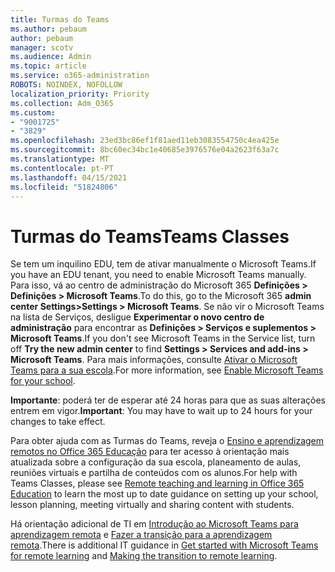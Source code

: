 ```yaml
---
title: Turmas do Teams
ms.author: pebaum
author: pebaum
manager: scotv
ms.audience: Admin
ms.topic: article
ms.service: o365-administration
ROBOTS: NOINDEX, NOFOLLOW
localization_priority: Priority
ms.collection: Adm_O365
ms.custom:
- "9001725"
- "3829"
ms.openlocfilehash: 23ed3bc86ef1f81aed11eb3083554750c4ea425e
ms.sourcegitcommit: 8bc60ec34bc1e40685e3976576e04a2623f63a7c
ms.translationtype: MT
ms.contentlocale: pt-PT
ms.lasthandoff: 04/15/2021
ms.locfileid: "51824806"
---
```

# <a name="teams-classes"></a><span data-ttu-id="4aa12-102">Turmas do Teams</span><span class="sxs-lookup"><span data-stu-id="4aa12-102">Teams Classes</span></span>

<span data-ttu-id="4aa12-103">Se tem um inquilino EDU, tem de ativar manualmente o Microsoft Teams.</span><span class="sxs-lookup"><span data-stu-id="4aa12-103">If you have an EDU tenant, you need to enable Microsoft Teams manually.</span></span> <span data-ttu-id="4aa12-104">Para isso, vá ao centro de administração do Microsoft 365 **Definições > Definições > Microsoft Teams**.</span><span class="sxs-lookup"><span data-stu-id="4aa12-104">To do this, go to the Microsoft 365 **admin center Settings>Settings > Microsoft Teams**.</span></span> <span data-ttu-id="4aa12-105">Se não vir o Microsoft Teams na lista de Serviços, desligue **Experimentar o novo centro de administração** para encontrar as **Definições > Serviços e suplementos > Microsoft Teams**.</span><span class="sxs-lookup"><span data-stu-id="4aa12-105">If you don't see Microsoft Teams in the Service list, turn off **Try the new admin center** to find **Settings > Services and add-ins > Microsoft Teams**.</span></span> <span data-ttu-id="4aa12-106">Para mais informações, consulte [Ativar o Microsoft Teams para a sua escola](https://docs.microsoft.com/microsoft-365/education/intune-edu-trial/enable-microsoft-teams#enable-microsoft-teams-for-your-school-1).</span><span class="sxs-lookup"><span data-stu-id="4aa12-106">For more information, see [Enable Microsoft Teams for your school](https://docs.microsoft.com/microsoft-365/education/intune-edu-trial/enable-microsoft-teams#enable-microsoft-teams-for-your-school-1).</span></span> 

<span data-ttu-id="4aa12-107">**Importante**: poderá ter de esperar até 24 horas para que as suas alterações entrem em vigor.</span><span class="sxs-lookup"><span data-stu-id="4aa12-107">**Important**: You may have to wait up to 24 hours for your changes to take effect.</span></span> 

<span data-ttu-id="4aa12-108">Para obter ajuda com as Turmas do Teams, reveja o [Ensino e aprendizagem remotos no Office 365 Educação](https://support.office.com/article/remote-teaching-and-learning-in-office-365-education-f651ccae-7b65-478b-8366-51bb884025c4) para ter acesso à orientação mais atualizada sobre a configuração da sua escola, planeamento de aulas, reuniões virtuais e partilha de conteúdos com os alunos.</span><span class="sxs-lookup"><span data-stu-id="4aa12-108">For help with Teams Classes, please see [Remote teaching and learning in Office 365 Education](https://support.office.com/article/remote-teaching-and-learning-in-office-365-education-f651ccae-7b65-478b-8366-51bb884025c4) to learn the most up to date guidance on setting up your school, lesson planning, meeting virtually and sharing content with students.</span></span>

<span data-ttu-id="4aa12-109">Há orientação adicional de TI em [Introdução ao Microsoft Teams para aprendizagem remota](https://docs.microsoft.com/MicrosoftTeams/remote-learning-edu) e [Fazer a transição para a aprendizagem remota](https://www.microsoft.com/education/remote-learning).</span><span class="sxs-lookup"><span data-stu-id="4aa12-109">There is additional IT guidance in [Get started with Microsoft Teams for remote learning](https://docs.microsoft.com/MicrosoftTeams/remote-learning-edu) and [Making the transition to remote learning](https://www.microsoft.com/education/remote-learning).</span></span>
